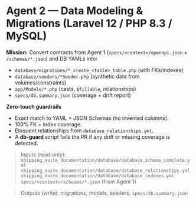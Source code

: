 # Agent 2 — Data Modeling & Migrations (Laravel 12 / PHP 8.3 / MySQL)

**Mission:** Convert contracts from Agent 1 (`specs/<context>/openapi.json` + `/schemas/*.json`) and DB YAMLs into:
- `database/migrations/*_create_<table>_table.php` (with FKs/indexes)
- `database/seeders/*Seeder.php` (synthetic data from volumes/constraints)
- `app/Models/*.php` (casts, `$fillable`, relationships)
- `specs/db.summary.json` (coverage + drift report)

**Zero‑touch guardrails**
- Exact match to YAML + JSON Schemas (no invented columns).
- 100% FK + index coverage.
- Eloquent relationships from `database_relationships.yml`.
- A **db‑guard** script fails the PR if any drift or missing coverage is detected.

> Inputs (read‑only):  
> `shipping_suite_documentation/database/database_schema_complete.yml`  
> `shipping_suite_documentation/database/database_relationships.yml`  
> `shipping_suite_documentation/database/database_indexes.yml`  
> `specs/<context>/schemas/*.json` (from Agent 1)

> Outputs (write): migrations, models, seeders, `specs/db.summary.json`
